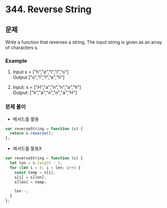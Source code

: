 # 344. Reverse String

## 문제

Write a function that reverses a string. The input string is given as an array of characters s.

### Example

1. Input s = ["h","e","l","l","o"]  
   Output ["o","l","l","e","h"]

2. Input: s = ["H","a","n","n","a","h"]  
   Output: ["h","a","n","n","a","H"]

### 문제 풀이

- 메서드를 활용

```js
var reverseString = function (s) {
  return s.reverse();
};
```

- 메서드를 활용X

```js
var reverseString = function (s) {
  let len = s.length - 1;
  for (let i = 0; i < len; i++) {
    const temp = s[i];
    s[i] = s[len];
    s[len] = temp;

    len--;
  }
};
```
